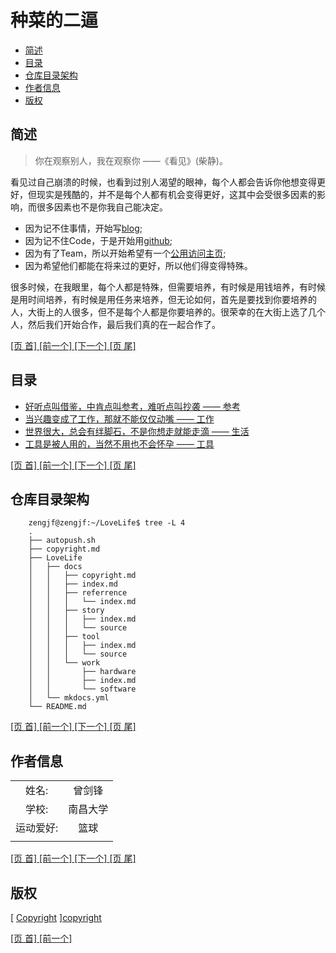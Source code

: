 # 种菜的二逼

  * [简述][1]
  * [目录][2]
  * [仓库目录架构][3]
  * [作者信息][4]
  * [版权][5]

## 简述

>你在观察别人，我在观察你 ——《看见》(柴静)。

看见过自己崩溃的时候，也看到过别人渴望的眼神，每个人都会告诉你他想变得更好，但现实是残酷的，并不是每个人都有机会变得更好，这其中会受很多因素的影响，而很多因素也不是你我自己能决定。

  * 因为记不住事情，开始写[blog][blog];  
  * 因为记不住Code，于是开始用[github][github];  
  * 因为有了Team，所以开始希望有一个[公用访问主页][aplexos];  
  * 因为希望他们都能在将来过的更好，所以他们得变得特殊。

很多时候，在我眼里，每个人都是特殊，但需要培养，有时候是用钱培养，有时候是用时间培养，有时候是用任务来培养，但无论如何，首先是要找到你要培养的人，大街上的人很多，但不是每个人都是你要培养的。很荣幸的在大街上选了几个人，然后我们开始合作，最后我们真的在一起合作了。

[ [页 首] ][0] [ [前一个] ][0] [ [下一个] ][2] [ [页 尾] ][5]

## 目录

  * [好听点叫借鉴，中肯点叫参考，难听点叫抄袭 —— 参考][referrence]
  * [当兴趣变成了工作，那就不能仅仅动嘴 —— 工作][work]
  * [世界很大，总会有绊脚石，不是你想走就能走滴 —— 生活][story]
  * [工具是被人用的，当然不用也不会怀孕 —— 工具][tool]

[ [页 首] ][0] [ [前一个] ][1] [ [下一个] ][3] [ [页 尾] ][5]

## 仓库目录架构

```
    zengjf@zengjf:~/LoveLife$ tree -L 4
    .
    ├── autopush.sh
    ├── copyright.md
    ├── LoveLife
    │   ├── docs
    │   │   ├── copyright.md
    │   │   ├── index.md
    │   │   ├── referrence
    │   │   │   └── index.md
    │   │   ├── story
    │   │   │   ├── index.md
    │   │   │   └── source
    │   │   ├── tool
    │   │   │   ├── index.md
    │   │   │   └── source
    │   │   └── work
    │   │       ├── hardware
    │   │       ├── index.md
    │   │       └── software
    │   └── mkdocs.yml
    └── README.md
```

[ [页 首] ][0] [ [前一个] ][2] [ [下一个] ][4] [ [页 尾] ][5]

## 作者信息

|             |               | 
|:-----------:|:-------------:| 
|  姓名:      |  曾剑锋       | 
|  学校:      |  南昌大学     |  
|  运动爱好:  |  篮球         |
|             |               |

[ [页 首] ][0] [ [前一个] ][3] [ [下一个] ][5] [ [页 尾] ][5]

## 版权

  [ [Copyright] ][copyright]

[ [页 首] ][0] [ [前一个] ][4] 

[0]: #user-content-种菜的二逼
[1]: #user-content-简述
[2]: #user-content-目录
[3]: #user-content-仓库目录架构
[4]: #user-content-作者信息
[5]: #user-content-版权

[blog]:       http://www.cnblogs.com/zengjfgit/ 
[github]:     https://github.com/AplexOS
[aplexos]:    https://www.aplexos.com

[referrence]: referrence/index.md
[work]:       work/index.md
[story]:      story/index.md
[tool]:       tool/index.md
[copyright]:  copyright.md


